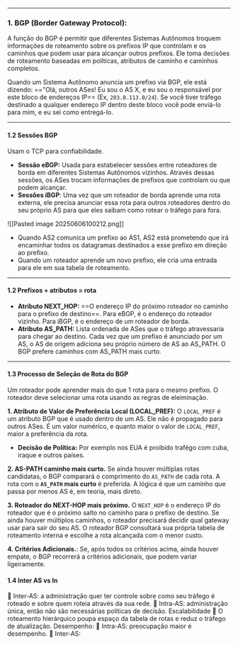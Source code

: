 
---
### **1. BGP (Border Gateway Protocol):**
A  função do BGP é permitir que diferentes Sistemas Autônomos troquem informações de roteamento sobre os prefixos IP que controlam e os caminhos que podem usar para alcançar outros prefixos. Ele toma decisões de roteamento baseadas em políticas, atributos de caminho e caminhos completos.

Quando um Sistema Autônomo anuncia um prefixo via BGP, ele está dizendo: =="Olá, outros ASes! Eu sou o AS X, e eu sou o responsável por este bloco de endereços IP== (Ex, `203.0.113.0/24`). Se você tiver tráfego destinado a qualquer endereço IP dentro deste bloco você pode enviá-lo para mim, e eu sei como entregá-lo.

---
#### **1.2 Sessões BGP**
Usam o TCP para confiabilidade.
- **Sessão eBGP:** Usada para estabelecer sessões entre roteadores de borda em diferentes Sistemas Autônomos vizinhos. Através dessas sessões, os ASes trocam informações de prefixos que controlam ou que podem alcançar.
- **Sessôes iBGP**: Uma vez que um roteador de borda aprende uma rota externa, ele precisa anunciar essa rota para outros roteadores dentro do seu próprio AS para que eles saibam como rotear o tráfego para fora.
 
![[Pasted image 20250606100212.png]]
- Quando AS2 comunica um prefixo ao AS1, AS2 está prometendo que irá encaminhar todos os datagramas destinados a esse prefixo em direção ao prefixo.
- Quando um roteador aprende um novo prefixo, ele cria uma entrada para ele em sua tabela de roteamento.

---
#### **1.2 Prefixos + atributos = rota**
- **Atributo NEXT_HOP:** ==O endereço IP do próximo roteador no caminho para o prefixo de destino==. Para eBGP, é o endereço do roteador vizinho. Para iBGP, é o endereço de um roteador de borda.
- **Atributo AS_PATH:** Lista ordenada de ASes que o tráfego atravessaria para chegar ao destino. Cada vez que um prefixo é anunciado por um AS, o AS de origem adiciona seu próprio número de AS ao AS_PATH. O BGP prefere caminhos com AS_PATH mais curto.

---
#### **1.3 Processo de Seleção de Rota do BGP**
Um roteador pode aprender mais do que 1 rota para o mesmo prefixo. O roteador deve selecionar uma rota usando as regras de eleiminação.

**1. Atributo de Valor de Preferência Local (LOCAL_PREF):** O `LOCAL_PREF` é um atributo BGP que é usado dentro de um AS. Ele não é propagado para outros ASes. É um valor numérico, e quanto maior o valor de `LOCAL_PREF`, maior a preferência da rota.
- **Decisão de Política:** Por exemplo nos EUA é proibido trafégo com cuba, iraque e outros países.

**2. AS-PATH caminho mais curto.** Se ainda houver múltiplas rotas candidatas, o BGP comparará o comprimento do `AS_PATH` de cada rota. A rota com o **`AS_PATH` mais curto** é preferida. A lógica é que um caminho que passa por menos AS é, em teoria, mais direto.

**3. Roteador do NEXT-HOP mais próximo.** O `NEXT_HOP` é o endereço IP do roteador que é o próximo salto no caminho para o prefixo de destino. Se ainda houver múltiplos caminhos, o roteador precisará decidir qual gateway usar para sair do seu AS. O roteador BGP consultará sua própria tabela de roteamento interna e escolhe a rota alcançada com o menor custo.

**4. Critérios Adicionais.**: Se, após todos os critérios acima, ainda houver empate, o BGP recorrerá a critérios adicionais, que podem variar ligeiramente.



#### 1.4 Inter AS vs In
 Inter-AS: a administração quer ter controle sobre como seu tráfego é
roteado e sobre quem roteia através da sua rede.
 Intra-AS: administração única, então não são necessárias políticas de
decisão.
Escalabilidade
 O roteamento hierárquico poupa espaço da tabela de rotas e reduz o
tráfego de atualização.
Desempenho:
 Intra-AS: preocupação maior é desempenho.
 Inter-AS:
